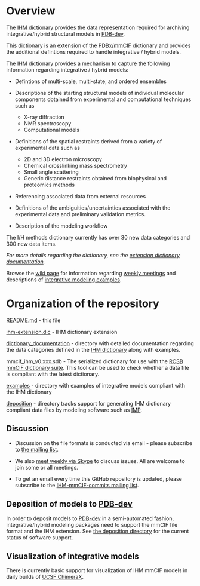 
# Overview

The [IHM dictionary](ihm-extension.dic) provides the data representation required for archiving 
integrative/hybrid structural models in [PDB-dev](https://pdb-dev.wwpdb.org).

This dictionary is an extension of the [PDBx/mmCIF](http://mmcif.wwpdb.org) dictionary
and provides the additional defintions required to handle integrative / hybrid models.  

The IHM dictionary provides a mechanism to capture the following information regarding
integrative / hybrid models: 

  - Defintions of multi-scale, multi-state, and ordered ensembles

  - Descriptions of the starting structural models of individual molecular components obtained 
    from experimental and computational techniques such as
      - X-ray diffraction
      - NMR spectroscopy 
      - Computational models

  - Definitions of the spatial restraints derived from a variety of experimental data such as
      - 2D and 3D electron microscopy
      - Chemical crosslinking mass spectrometry 
      - Small angle scattering
      - Generic distance restraints obtained from biophysical and proteomics methods

  - Referencing associated data from external resources

  - Definitions of the ambiguities/uncertainties associated with the experimental data and
    preliminary validation metrics. 

  - Description of the modeling workflow

The I/H methods dictionary currently has over 30 new data categories and 300 new data items.

*For more details regarding the dictionary, see the 
[extension dictionary documentation](dictionary_documentation/documentation.md).*

Browse the [wiki page](https://github.com/ihmwg/IHM-dictionary/wiki) for information regarding
[weekly meetings](https://github.com/ihmwg/IHM-dictionary/wiki/Meetings) and descriptions of 
[integrative modeling examples](https://github.com/ihmwg/IHM-dictionary/wiki/Use-cases).

# Organization of the repository

[README.md](README.md) - this file

[ihm-extension.dic](ihm-extension.dic) - IHM dictionary extension

[dictionary_documentation](dictionary_documentation) - directory with detailed documentation 
regarding the data categories defined in the [IHM dictionary](ihm-extension.dic) along with examples.  

mmcif_ihm_v0.xxx.sdb - The serialized dictionary for use with the 
[RCSB mmCIF dictionary suite](https://sw-tools.rcsb.org/apps/MMCIF-DICT-SUITE/index.html). 
This tool can be used to check whether a data file is compliant with the latest dictionary. 

[examples](examples) - directory with examples of integrative models compliant with the IHM dictionary

[deposition](deposition) - directory tracks support for generating IHM dictionary compliant data files by 
modeling software such as [IMP](https://integrativemodeling.org). 

## Discussion

 - Discussion on the file formats is conducted via email - please subscribe to
   [the mailing list](https://salilab.org/mailman/listinfo/ihm-repval).

 - We also [meet weekly via Skype](https://github.com/ihmwg/IHM-dictionary/wiki/Meetings) to discuss issues. All are
   welcome to join some or all meetings.

 - To get an email every time this GitHub repository is updated, please
   subscribe to the [IHM-mmCIF-commits mailing list](https://salilab.org/mailman/listinfo/ihm-mmcif-commits).

## Deposition of models to [PDB-dev](https://pdb-dev.wwpdb.org)

In order to deposit models to [PDB-dev](https://pdb-dev.wwpdb.org) in a semi-automated fashion, 
integrative/hybrid modeling packages need to support the mmCIF file format and the IHM extension.
See [the deposition directory](deposition) for the current status of software support.

## Visualization of integrative models

There is currently basic support for visualization of IHM mmCIF models
in daily builds of [UCSF ChimeraX](https://www.cgl.ucsf.edu/chimerax/).
